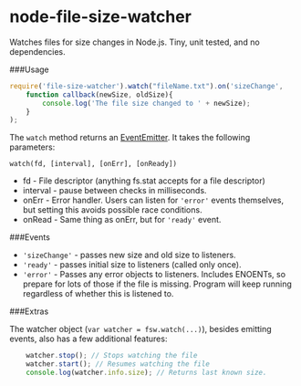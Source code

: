 node-file-size-watcher
===============

Watches files for size changes in Node.js. Tiny, unit tested, and no dependencies.

###Usage
``` js
require('file-size-watcher').watch("fileName.txt").on('sizeChange',
	function callback(newSize, oldSize){
		console.log('The file size changed to ' + newSize);
	}
);
```

The `watch` method returns an [EventEmitter](http://nodejs.org/api/events.html#events_class_events_eventemitter). It takes the following parameters:

`watch(fd, [interval], [onErr], [onReady])`
 * fd - File descriptor (anything fs.stat accepts for a file descriptor)
 * interval - pause between checks in milliseconds.
 * onErr - Error handler.  Users can listen for `'error'` events themselves, but setting this avoids possible race conditions.
 * onRead - Same thing as onErr, but for `'ready'` event.

###Events

 * `'sizeChange'` - passes new size and old size to listeners.
 * `'ready'` - passes initial size to listeners (called only once).
 * `'error'` - Passes any error objects to listeners. Includes ENOENTs, so prepare for lots of those if the file is missing. Program will keep running regardless of whether this is listened to.

###Extras

The watcher object (`var watcher = fsw.watch(...)`), besides emitting events, also has a few additional features:

```js
	watcher.stop(); // Stops watching the file
	watcher.start(); // Resumes watching the file
	console.log(watcher.info.size); // Returns last known size.
```
